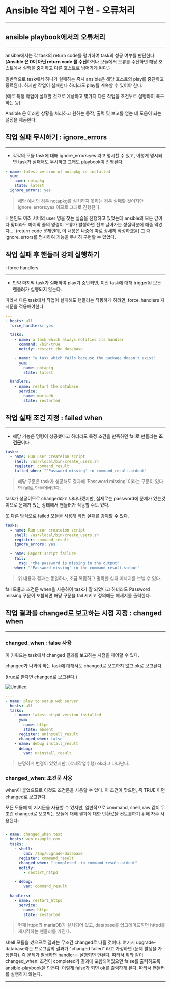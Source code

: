 # Ansible 작업 제어 구현 - 오류처리

---

## ansible playbook에서의 오류처리

---

ansible에서는 각 task의 return code를 평가하여 task의 성공 여부를 판단한다.
(**Ansible 은 0이 아닌 return code 를 수신**하거나 모듈에서 오류를 수신하면 해당 호스트에서 실행을 중지하고 다른 호스트로 넘어가게 된다.)

일반적으로 task에서 하나가 실패하는 즉시 ansible은 해당 호스트의 play를 중단하고 종료된다.
하지만 작업이 실패한다 하더라도 play를 계속할 수 있어야 한다.

(예로 특정 작업이 실패할 것으로 예상하고 몇가지 다른 작업을 조건부로 실행하여 복구하는 등)

Ansible 은 이러한 상황을 처리하고 원하는 동작, 출력 및 보고를 얻는 데 도움이 되는 설정을 제공한다.

## 작업 실패 무시하기 : ignore_errors

---

- 각각의 모듈 task에 대해 ignore_errors:yes 라고 명시할 수 있고, 이렇게 명시되면 task가 실패해도 무시하고 그래도 playbook이 진행된다.

```yaml
- name: latest version of notapkg is installed
  yum:
    name: notapkg
    state: latest
  ignore_errors: yes
```

> 해당 예시의 경우 notapkg를 설치하지 못하는 경우 실패할 것이지만 ignore_errors:yes 이므로 그대로 진행된다.
> 

<aside>
💡 본인도 여러 서버의 user 명을 찾는 실습을 진행하고 있었는데 ansible의 모든 값이 다 맞더라도 마지막 줄의 명령이 오류가 발생하면 전부 날아가는 성질덕분에 애좀 먹었다…. (return code 문제인데, 이 내용은 나중에 따로 상세히 작성하겠음)
그 때 ignore_errors를 명시하여 기능을 무사히 구현할 수 있었다.

</aside>

## 작업 실패 후 핸들러 강제 실행하기
: force handlers

---

- 만약 마지막 task가 실패하여 play가 중단되면, 이전 task에 대해 trigger된 모든 핸들러가 실행되지 않는다.

따라서 다른 task에서 작업이 실패해도 핸들러는 작동하게 하려면, force_handlers 지시문을 적용해야한다.

```yaml
---
- hosts: all
  force_handlers: yes

  tasks:
    - name: a task which always notifies its handler
      command: /bin/true
      notify: restart the database

    - name: "a task which fails because the package doesn't exist"
      yum:
        name: notapkg
        state: latest

  handlers:
    - name: restart the database
      service:
        name: mariadb
        state: restarted
```

## 작업 실패 조건 지정 : failed when

---

- 해당 기능은 명령이 성공했다고 하더라도 특정 조건을 만족하면 fail로 만들라는 **조건문**이다.

```yaml
tasks:
  - name: Run user createion script
    shell: /usr/local/bin/create_users.sh
    register: command_result
    failed_when: "'Password missing' in command_result.stdout"
```

> 해당 구문은 task가 성공해도 결과에 ‘Password missing’ 이라는 구문이 있다면 fail로 만들어버린다.
> 

task가 성공이므로 changed라고 나타나겠지만, 실제로는 password에 문제가 있는것이므로 문제가 있는 상태에서 핸들러가 작동할 수도 있다.

또 다른 방식으로 failed 모듈을 사용해 작업 실패를 강제할 수 있다.

```yaml
tasks:
  - name: Run user createion script
    shell: /usr/local/bin/create_users.sh
    register: command_result
    ignore_errors: yes

  - name: Report script failure
    fail:
      msg: "the password is missing in the output"
    when: "'Password missing' in the command_result.stdout"
```

> 위 내용과 결과는 동일하나, 조금 복잡하고 명확한 실패 메세지를 보낼 수 있다.
> 

fail 모듈과 조건문 when을 사용하여 task가 잘 되었다고 하더라도 Password missing 구문이 포함되면 해당 구문을 fail 시키고 정의해둔 메세지를 출력한다.

## 작업 결과를 changed로 보고하는 시점 지정 : changed when

---

### changed_when : false 사용

이 키워드는 task에서 changed 결과를 보고하는 시점을 제어할 수 있다.

changed가 나와야 하는 task에 대해서도 changed로 보고하지 않고 ok로 보고된다.

(true로 한다면 changed로 보고된다.)

![Untitled](Ansible%20%E1%84%8C%E1%85%A1%E1%86%A8%E1%84%8B%E1%85%A5%E1%86%B8%20%E1%84%8C%E1%85%A6%E1%84%8B%E1%85%A5%20%E1%84%80%E1%85%AE%E1%84%92%E1%85%A7%E1%86%AB%20-%20%E1%84%8B%E1%85%A9%E1%84%85%E1%85%B2%E1%84%8E%E1%85%A5%E1%84%85%E1%85%B5%208e4ed2ef58904455b72c5d99cab03367/Untitled.png)

```yaml
---
- name: play to setup web server
  hosts: all
  tasks:
    - name: latest httpd version installed
      yum:
        name: httpd
        state: absent
      register: uninstall_result
      changed_when: false
    - name: debug install_result
      debug:
        var: uninstall_result
```

> 분명하게 변경이 있었지만, (삭제작업수행) ok라고 나타난다.
> 

### changed_when: 조건문 사용

when이 붙었으므로 이것도 조건문을 사용할 수 있다. 이 조건이 맞으면, 즉 TRUE 이면 changed로 보고한다.

모든 모듈에 이 지시문을 사용할 수 있지만, 일반적으로 command, shell, raw 같이 무조건 changed로 보고되는 모듈에 대해 결과에 대한 반환값을 컨트롤하기 위해 자주 사용된다.

```yaml
---
- name: changed_when test
  hosts: web.example.com
  tasks:
    - shell:
        cmd: /tmp/upgrade-database
      register: command_result
      changed_when: "'completed' in command_result.stdout"
      notify:
        - restart_httpd

    - debug:
        var: command_result

  handlers:
    - name: restart_httpd
      service:
        name: httpd
        state: restarted
```

> 현재 httpd와 mariaDB가 설치되어 있고, database를 업그레이드하면 httpd를 재시작하는 핸들러를 가진다.
> 

shell 모듈을 썼으므로 결과는 무조건 changed로 나올 것이다. 
여기서 upgrade-database라는 프로그램의 결과가 "changed failed" 라고 가정하면 (문제 발생을 가정한다). 즉 문제가 발생하면 handler는 실행되면 안된다. 
따라서 위와 같이 changed_when: 조건이 completed가 결과에 포함되어있으면 false를 출력하도록 ansible-playbook을 만든다. 이렇게 false가 되면 ok를 출력하게 된다. 따라서 핸들러를 실행하지 않는다.

---